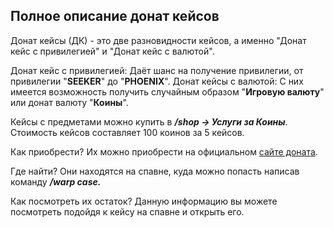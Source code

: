 ## **Полное описание донат кейсов**

Донат кейсы (ДК) - это две разновидности кейсов, а именно "Донат кейс с привилегией" и "Донат кейс с валютой".

 Донат кейс с привилегией: Даёт шанс на получение привилегии, от привилегии "**SEEKER**" до "**PHOENIX**".
 Донат кейсы с валютой: С них имеется возможность получить случайным образом "**Игровую валюту**" или донат валюту "**Коины**".

 Кейсы с предметами можно купить в _**/shop -> Услуги за Коины**_. Стоимость кейсов составляет 100 коинов за 5 кейсов.

 Как приобрести? Их можно приобрести на официальном [сайте доната](http://shop.3b3t.ru/).

 Где найти? Они находятся на спавне, куда можно попасть написав команду _**/warp case.**_

 Как посмотреть их остаток? Данную информацию вы можете посмотреть подойдя к кейсу на спавне и открыть его.